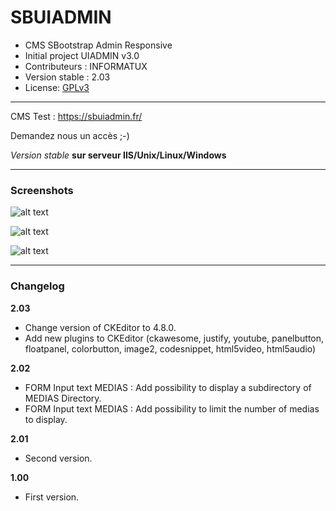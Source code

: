 # SBUIADMIN
- CMS SBootstrap Admin Responsive
- Initial project UIADMIN v3.0
- Contributeurs : INFORMATUX
- Version stable : 2.03
- License: [GPLv3](http://www.gnu.org/licenses/gpl-3.0.fr.html "Licence publique générale GNU v3")

---

CMS Test : https://sbuiadmin.fr/

Demandez nous un accès ;-)

*Version stable*
**sur serveur IIS/Unix/Linux/Windows**

---

### Screenshots

![alt text](https://sbuiadmin.fr/demo_github/sbuiadmin-theme-1.jpg "Un thème (front)")

![alt text](https://sbuiadmin.fr/demo_github/sbuiadmin-login-1.jpg "Login administration")

![alt text](https://sbuiadmin.fr/demo_github/sbuiadmin-admin-1.jpg "L'administration")

---

### Changelog

**2.03**
- Change version of CKEditor to 4.8.0.
- Add new plugins to CKEditor (ckawesome, justify, youtube, panelbutton, floatpanel, colorbutton, image2, codesnippet, html5video, html5audio)

**2.02**
- FORM Input text MEDIAS : Add possibility to display a subdirectory of MEDIAS Directory.
- FORM Input text MEDIAS : Add possibility to limit the number of medias to display.

**2.01**
- Second version.

**1.00**
- First version.